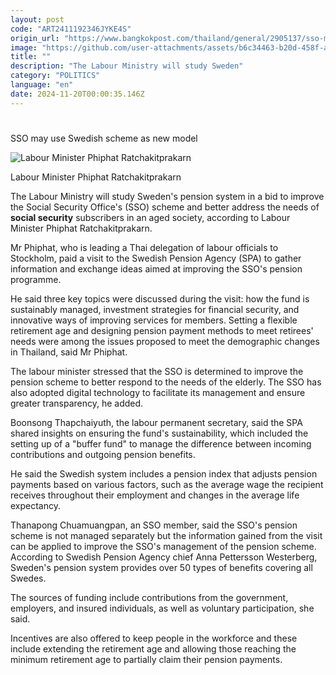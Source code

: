 ```yaml
---
layout: post
code: "ART2411192346JYKE4S"
origin_url: "https://www.bangkokpost.com/thailand/general/2905137/sso-may-use-swedish-scheme-as-new-model"
image: "https://github.com/user-attachments/assets/b6c34463-b20d-458f-a0f4-2f2111e10b47"
title: ""
description: "The Labour Ministry will study Sweden"
category: "POLITICS"
language: "en"
date: 2024-11-20T00:00:35.146Z
---
```


# 

SSO may use Swedish scheme as new model

![Labour Minister Phiphat Ratchakitprakarn](https://github.com/user-attachments/assets/07d27097-d355-4f8c-853e-10cbc578ca32)

Labour Minister Phiphat Ratchakitprakarn

The Labour Ministry will study Sweden's pension system in a bid to improve the Social Security Office's (SSO) scheme and better address the needs of **social security** subscribers in an aged society, according to Labour Minister Phiphat Ratchakitprakarn.

Mr Phiphat, who is leading a Thai delegation of labour officials to Stockholm, paid a visit to the Swedish Pension Agency (SPA) to gather information and exchange ideas aimed at improving the SSO's pension programme.

He said three key topics were discussed during the visit: how the fund is sustainably managed, investment strategies for financial security, and innovative ways of improving services for members. Setting a flexible retirement age and designing pension payment methods to meet retirees' needs were among the issues proposed to meet the demographic changes in Thailand, said Mr Phiphat.

The labour minister stressed that the SSO is determined to improve the pension scheme to better respond to the needs of the elderly. The SSO has also adopted digital technology to facilitate its management and ensure greater transparency, he added.

Boonsong Thapchaiyuth, the labour permanent secretary, said the SPA shared insights on ensuring the fund's sustainability, which included the setting up of a "buffer fund" to manage the difference between incoming contributions and outgoing pension benefits.

He said the Swedish system includes a pension index that adjusts pension payments based on various factors, such as the average wage the recipient receives throughout their employment and changes in the average life expectancy.

Thanapong Chuamuangpan, an SSO member, said the SSO's pension scheme is not managed separately but the information gained from the visit can be applied to improve the SSO's management of the pension scheme. According to Swedish Pension Agency chief Anna Pettersson Westerberg, Sweden's pension system provides over 50 types of benefits covering all Swedes.

The sources of funding include contributions from the government, employers, and insured individuals, as well as voluntary participation, she said.

Incentives are also offered to keep people in the workforce and these include extending the retirement age and allowing those reaching the minimum retirement age to partially claim their pension payments.